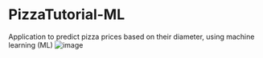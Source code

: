 # PizzaTutorial-ML
Application to predict pizza prices based on their diameter, using machine learning (ML)
![image](https://github.com/user-attachments/assets/275a48de-af52-44c2-b11e-2144518e6a3d)
